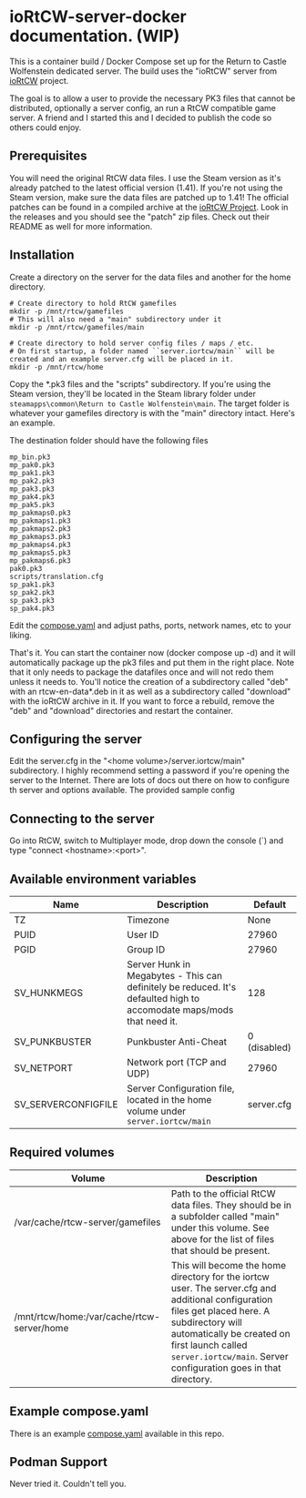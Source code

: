 # ioRtCW-server-docker documentation. (WIP)

This is a container build / Docker Compose set up for the Return to Castle Wolfenstein dedicated server. The build uses the "ioRtCW" server from [ioRtCW](https://github.com/iortcw/iortcw) project.

The goal is to allow a user to provide the necessary PK3 files that cannot be distributed, optionally a server config, an run a RtCW compatible game server. A friend and I started this and I decided to publish the code so others could enjoy.

## Prerequisites

You will need the original RtCW data files. I use the Steam version as it's already patched to the latest official version (1.41). If you're not using the Steam version, make sure the data files are patched up to 1.41! The official patches can be found in a compiled archive at the [ioRtCW Project](https://github.com/iortcw/iortcw). Look in the releases and you should see the "patch" zip files. Check out their README as well for more information.

## Installation

Create a directory on the server for the data files and another for the home directory.

```
# Create directory to hold RtCW gamefiles
mkdir -p /mnt/rtcw/gamefiles
# This will also need a "main" subdirectory under it
mkdir -p /mnt/rtcw/gamefiles/main

# Create directory to hold server config files / maps / etc.
# On first startup, a folder named ``server.iortcw/main`` will be created and an example server.cfg will be placed in it.
mkdir -p /mnt/rtcw/home
```

Copy the *.pk3 files and the "scripts" subdirectory. If you're using the Steam version, they'll be located in the Steam library folder under ``steamapps\common\Return to Castle Wolfenstein\main``. The target folder is whatever your gamefiles directory is with the "main" directory intact. Here's an example.

The destination folder should have the following files
```
mp_bin.pk3
mp_pak0.pk3
mp_pak1.pk3
mp_pak2.pk3
mp_pak3.pk3
mp_pak4.pk3
mp_pak5.pk3
mp_pakmaps0.pk3
mp_pakmaps1.pk3
mp_pakmaps2.pk3
mp_pakmaps3.pk3
mp_pakmaps4.pk3
mp_pakmaps5.pk3
mp_pakmaps6.pk3
pak0.pk3
scripts/translation.cfg
sp_pak1.pk3
sp_pak2.pk3
sp_pak3.pk3
sp_pak4.pk3
```

Edit the [compose.yaml](compose.yaml) and adjust paths, ports, network names, etc to your liking.

That's it. You can start the container now (docker compose up -d) and it will automatically package up the pk3 files and put them in the right place. Note that it only needs to package the datafiles once and will not redo them unless it needs to. You'll notice the creation of a subdirectory called "deb" with an rtcw-en-data*.deb in it as well as a subdirectory called "download" with the ioRtCW archive in it. If you want to force a rebuild, remove the "deb" and "download" directories and restart the container.

## Configuring the server

Edit the server.cfg in the "\<home volume\>/server.iortcw/main" subdirectory. I highly recommend setting a password if you're opening the server to the Internet. There are lots of docs out there on how to configure th server and options available. The provided sample config 

## Connecting to the server

Go into RtCW, switch to Multiplayer mode, drop down the console (`) and type "connect \<hostname\>:\<port\>".

## Available environment variables

| Name | Description | Default |
| --- | --- | --- |
| TZ | Timezone | None |
| PUID | User ID | 27960 |
| PGID | Group ID | 27960 |
| SV_HUNKMEGS | Server Hunk in Megabytes - This can definitely be reduced. It's defaulted high to accomodate maps/mods that need it. | 128 |
| SV_PUNKBUSTER | Punkbuster Anti-Cheat | 0 (disabled) |
| SV_NETPORT | Network port (TCP and UDP) | 27960 |
| SV_SERVERCONFIGFILE | Server Configuration file, located in the home volume under ``server.iortcw/main`` | server.cfg |

## Required volumes

| Volume | Description |
| --- | --- |
| /var/cache/rtcw-server/gamefiles | Path to the official RtCW data files. They should be in a subfolder called "main" under this volume. See above for the list of files that should be present. |
| /mnt/rtcw/home:/var/cache/rtcw-server/home | This will become the home directory for the iortcw user. The server.cfg and additional configuration files get placed here. A subdirectory will automatically be created on first launch called ``server.iortcw/main``. Server configuration goes in that directory. |

## Example compose.yaml

There is an example [compose.yaml](compose.yaml) available in this repo.

## Podman Support

Never tried it. Couldn't tell you.